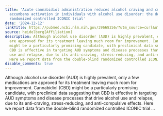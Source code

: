 ```yaml
---
title: 'Acute cannabidiol administration reduces alcohol craving and cue-induced nucleus
  accumbens activation in individuals with alcohol use disorder: the double-blind
  randomized controlled ICONIC trial'
date: '2024-12-12'
linkTitle: https://pubmed.ncbi.nlm.nih.gov/39668256/?utm_source=curl&utm_medium=rss&utm_campaign=pubmed-2&utm_content=1FakS-2QOkCT8HsMOQP1bCRQ4YzyumYOmxmF0moLsQ3dFB1E9V&fc=20220326224207&ff=20241213171208&v=2.18.0.post9+e462414
source: heidelberg[Affiliation]
description: Although alcohol use disorder (AUD) is highly prevalent, only a few medications
  are approved for its treatment leaving much room for improvement. Cannabidiol (CBD)
  might be a particularly promising candidate, with preclinical data suggesting that
  CBD is effective in targeting AUD symptoms and disease processes that drive alcohol
  use and relapse, due to its anti-craving, stress-reducing, and anti-compulsive effects.
  Here we report data from the double-blind randomized controlled ICONIC trial ...
disable_comments: true
---
```

Although alcohol use disorder (AUD) is highly prevalent, only a few medications are approved for its treatment leaving much room for improvement. Cannabidiol (CBD) might be a particularly promising candidate, with preclinical data suggesting that CBD is effective in targeting AUD symptoms and disease processes that drive alcohol use and relapse, due to its anti-craving, stress-reducing, and anti-compulsive effects. Here we report data from the double-blind randomized controlled ICONIC trial ...